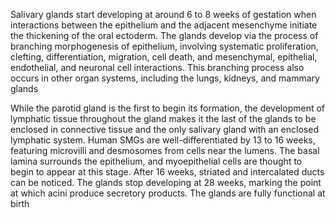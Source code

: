 Salivary glands start developing at around 6 to 8 weeks of gestation when interactions between the epithelium and the adjacent mesenchyme initiate the thickening of the oral ectoderm. The glands develop via the process of branching morphogenesis of epithelium, involving systematic proliferation, clefting, differentiation, migration, cell death, and mesenchymal, epithelial, endothelial, and neuronal cell interactions. This branching process also occurs in other organ systems, including the lungs, kidneys, and mammary glands

While the parotid gland is the first to begin its formation, the development of lymphatic tissue throughout the gland makes it the last of the glands to be enclosed in connective tissue and the only salivary gland with an enclosed lymphatic system. Human SMGs are well-differentiated by 13 to 16 weeks, featuring microvilli and desmosomes from cells near the lumens. The basal lamina surrounds the epithelium, and myoepithelial cells are thought to begin to appear at this stage. After 16 weeks, striated and intercalated ducts can be noticed. The glands stop developing at 28 weeks, marking the point at which acini produce secretory products. The glands are fully functional at birth